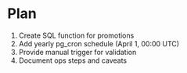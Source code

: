 # Plan

1. Create SQL function for promotions
2. Add yearly pg_cron schedule (April 1, 00:00 UTC)
3. Provide manual trigger for validation
4. Document ops steps and caveats


